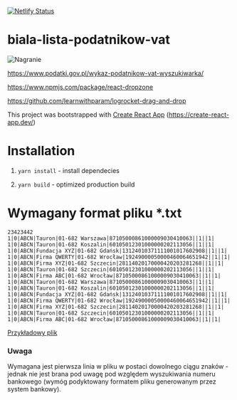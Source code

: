 [![Netlify Status](https://api.netlify.com/api/v1/badges/9812be22-733b-4ddb-b0fb-f6b341a0412c/deploy-status)](https://app.netlify.com/sites/cocky-dijkstra-b71528/deploys)

# biala-lista-podatnikow-vat

![Nagranie](https://github.com/thirdwave-network/biala-lista-podatnikow-vat/blob/master/rec.gif)

https://www.podatki.gov.pl/wykaz-podatnikow-vat-wyszukiwarka/

https://www.npmjs.com/package/react-dropzone

https://github.com/learnwithparam/logrocket-drag-and-drop

This project was bootstrapped with [Create React App](https://github.com/facebook/create-react-app) (https://create-react-app.dev/)

# Installation

1. `yarn install` - install dependecies

2. `yarn build` - optimized production build

# Wymagany format pliku *.txt

```
23423442
1|0|ABCN|Tauron|01-682 Warszawa|87105000861000009030410063||1||1|
1|0|ABCN|Tauron|01-682 Koszalin|60105012301000000202113056||1||1|
1|0|ABCN|Fundacja XYZ|01-682 Gdańsk|13124010371111001017602908||1||1|
1|0|ABCN|Firma QWERTY|01-682 Wrocław|19249000050000460064651942||1||1|
1|0|ABCN|Firma XYZ|01-682 Szczecin|28114020170000420203281268||1||1|
1|0|ABCN|Tauron|01-682 Szczecin|60105012301000000202113056||1||1|
1|0|ABCN|Firma ABC|01-682 Wrocław|87105000861000009030410063||1||1|
1|0|ABCN|Tauron|01-682 Warszawa|87105000861000009030410063||1||1|
1|0|ABCN|Tauron|01-682 Koszalin|60105012301000000202113056||1||1|
1|0|ABCN|Fundacja XYZ|01-682 Gdańsk|13124010371111001017602908||1||1|
1|0|ABCN|Firma QWERTY|01-682 Wrocław|19249000050000460064651942||1||1|
1|0|ABCN|Firma XYZ|01-682 Szczecin|28114020170000420203281268||1||1|
1|0|ABCN|Tauron|01-682 Szczecin|60105012301000000202113056||1||1|
1|0|ABCN|Firma ABC|01-682 Wrocław|87105000861000009030410063||1||1|
```
[Przykładowy plik](https://github.com/thirdwave-network/biala-lista-podatnikow-vat/blob/master/przykladowy_plik.txt)

### Uwaga

Wymagana jest pierwsza linia w pliku w postaci dowolnego ciągu znaków - jednak nie jest brana pod uwagę pod względem wyszukiwania numeru bankowego (wymóg podyktowany formatem pliku generowanym przez system bankowy).
